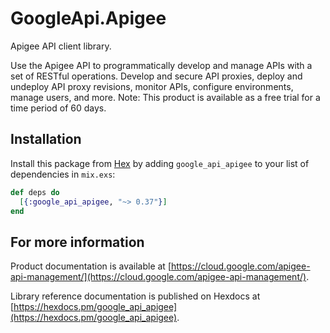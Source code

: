# GoogleApi.Apigee

Apigee API client library.

Use the Apigee API to programmatically develop and manage APIs with a set of RESTful operations. Develop and secure API proxies, deploy and undeploy API proxy revisions, monitor APIs, configure environments, manage users, and more. Note: This product is available as a free trial for a time period of 60 days.

## Installation

Install this package from [Hex](https://hex.pm) by adding
`google_api_apigee` to your list of dependencies in `mix.exs`:

```elixir
def deps do
  [{:google_api_apigee, "~> 0.37"}]
end
```

## For more information

Product documentation is available at [https://cloud.google.com/apigee-api-management/](https://cloud.google.com/apigee-api-management/).

Library reference documentation is published on Hexdocs at
[https://hexdocs.pm/google_api_apigee](https://hexdocs.pm/google_api_apigee).
